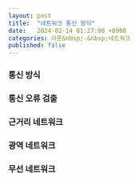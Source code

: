 ```yaml
---
layout: post
title:  "네트워크 통신 방식"
date:   2024-02-14 01:27:00 +0900
categories: 이론&nbsp;-&nbsp;네트워크
published: false
---
```


### 통신 방식
### 통신 오류 검출
### 근거리 네트워크
### 광역 네트워크
### 무선 네트워크
